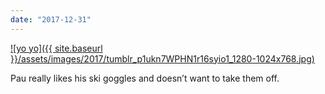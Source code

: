 ```yaml
---
date: "2017-12-31"
---
```


[![yo yo]({{ site.baseurl }}/assets/images/2017/tumblr_p1ukn7WPHN1r16syio1_1280-1024x768.jpg)](https://mananamanana.com/ohpiglet/wp-content/uploads/2017/12/tumblr_p1ukn7WPHN1r16syio1_1280.jpg)

Pau really likes his ski goggles and doesn’t want to take them off.
